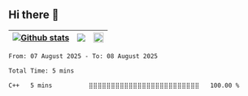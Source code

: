 ## Hi there 👋

<!--
**xnocode/xnocode** is a ✨ _special_ ✨ repository because its `README.md` (this file) appears on your GitHub profile.

Here are some ideas to get you started:

- 🔭 I’m currently working on ...
- 🌱 I’m currently learning ...
- 👯 I’m looking to collaborate on ...
- 🤔 I’m looking for help with ...
- 💬 Ask me about ...
- 📫 How to reach me: ...
- 😄 Pronouns: ...
- ⚡ Fun fact: ...
-->

| <a href="https://github.com/xnocode/github-readme-stats"><img align="center" src="https://github-readme-stats.vercel.app/api?username=xnocode&show_icons=true&include_all_commits=true&theme=dark#gh-dark-mode-only&theme=default#gh-light-mode-only&hide_border=true" alt="Github stats" /></a> | <a href="https://github.com/xnocode/github-readme-stats"><img align="center" src="https://github-readme-stats.vercel.app/api/top-langs/?username=xnocode&layout=compact&theme=dark#gh-dark-mode-only&theme=default#gh-light-mode-only&hide_border=true" /></a> |  <img src="https://github-readme-activity-graph.vercel.app/graph?username=xnocode&theme=github-compact&hide_border=true" width="100%"/> |
| ------------- | ------------- | ------------- |


<!--START_SECTION:waka-->

```txt
From: 07 August 2025 - To: 08 August 2025

Total Time: 5 mins

C++   5 mins          ⣿⣿⣿⣿⣿⣿⣿⣿⣿⣿⣿⣿⣿⣿⣿⣿⣿⣿⣿⣿⣿⣿⣿⣿⣿   100.00 %
```

<!--END_SECTION:waka-->
